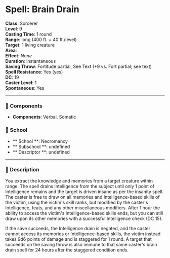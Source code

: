 
# Spell: Brain Drain
**Class**: Sorcerer  
**Level**: 9  
**Casting Time**: 1 round  
**Range**: long (400 ft. + 40 ft./level)  
**Target**: 1 living creature  
**Area**:   
**Effect**: _None_  
**Duration**: instantaneous  
**Saving Throw**: Fortitude partial, See Text (+9 vs. Fort partial; see text)  
**Spell Resistance**: Yes (yes)  
**DC**: 19  
**Caster Level**: 1  
**Spontaneous**: Yes

---

### 🔮 Components
- **Components**: Verbal, Somatic

### 🏫 School
- ** School **: Necromancy
- ** Subschool **: undefined
- ** Descriptor **: undefined
---

### 📜 Description
You extract the knowledge and memories from a target creature within range. The spell drains Intelligence from the subject until only 1 point of Intelligence remains and the target is driven insane as per the insanity spell. The caster is free to draw on all memories and Intelligence-based skills of the victim, using the victim's skill ranks, but modified by the caster's Intelligence, feats, and any other miscellaneous modifiers. After 1 hour the ability to access the victim's Intelligence-based skills ends, but you can still draw upon its other memories with a successful Intelligence check (DC 15).

If the save succeeds, the Intelligence drain is negated, and the caster cannot access its memories or Intelligence-based skills, the victim instead takes 9d6 points of damage and is staggered for 1 round. A target that succeeds on the saving throw is also immune to that same caster's brain drain spell for 24 hours after the staggered condition ends.
